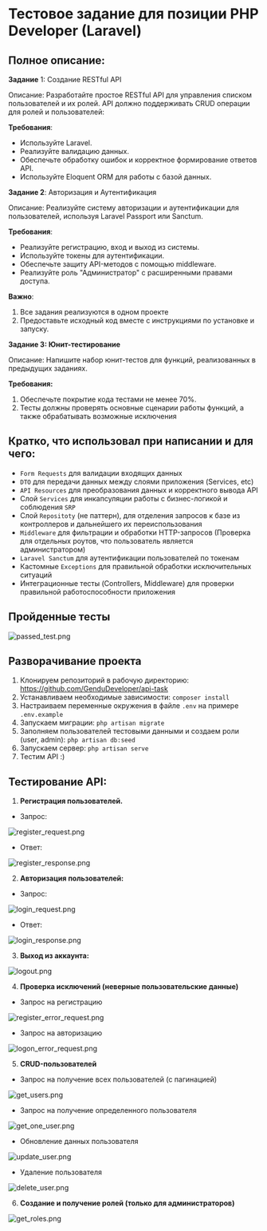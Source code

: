 # Тестовое задание для позиции PHP Developer (Laravel)

## Полное описание:
**Задание** 1: Создание RESTful API

Описание: Разработайте простое RESTful API для управления списком пользователей и их ролей. API должно поддерживать CRUD операции для ролей и пользователей:

**Требования**:

- Используйте Laravel.
- Реализуйте валидацию данных.
- Обеспечьте обработку ошибок и корректное формирование ответов API.
- Используйте Eloquent ORM для работы с базой данных.

**Задание 2**: Авторизация и Аутентификация

Описание: Реализуйте систему авторизации и аутентификации для пользователей, используя Laravel Passport или Sanctum.

**Требования**:

- Реализуйте регистрацию, вход и выход из системы.
- Используйте токены для аутентификации.
- Обеспечьте защиту API-методов с помощью middleware.
- Реализуйте роль "Администратор" с расширенными правами доступа.

**Важно**:  
1. Все задания реализуются в одном проекте
2. Предоставьте исходный код вместе с инструкциями по установке и запуску.

**Задание 3: Юнит-тестирование**

Описание: Напишите набор юнит-тестов для функций, реализованных в предыдущих заданиях.

**Требования:**

1. Обеспечьте покрытие кода тестами не менее 70%.
2. Тесты должны проверять основные сценарии работы функций, а также обрабатывать возможные исключения


## Кратко, что использовал при написании и для чего:

- `Form Requests` для валидации входящих данных
- `DTO` для передачи данных между слоями приложения (Services, etc)
- `API Resources` для преобразования данных и корректного вывода API
- Слой `Services` для инкапсуляции работы с бизнес-логикой и соблюдения `SRP`
- Слой `Repositoty` (не паттерн), для отделения запросов к базе из контроллеров и дальнейшего их переиспользования
- `Middleware` для фильтрации и обработки HTTP-запросов (Проверка для отдельных роутов, что пользователь является администратором)
- `Laravel Sanctum` для аутентификации пользователей по токенам
- Кастомные `Exceptions` для правильной обработки исключительных ситуаций
- Интеграционные тесты (Controllers, Middleware) для проверки правильной работоспособности приложения

## Пройденные тесты

![passed_test.png](public/postman-images/passed_test.png)

## Разворачивание проекта

1. Клонируем репозиторий в рабочую директорию: https://github.com/GenduDeveloper/api-task
2. Устанавливаем необходимые зависимости: `composer install`
3. Настраиваем переменные окружения в файле `.env` на примере `.env.example`
4. Запускаем миграции: `php artisan migrate`
5. Заполняем пользователей тестовыми данными и создаем роли (user, admin): `php artisan db:seed`
6. Запускаем сервер: `php artisan serve`
7. Тестим API :)

## Тестирование API:
1. **Регистрация пользователей.**
- Запрос:


![register_request.png](public/postman-images/register_request.png)

- Ответ:

![register_response.png](public/postman-images/register_response.png)

2. **Авторизация пользователей:**
- Запрос:



![login_request.png](public/postman-images/login_request.png)

- Ответ:

![login_response.png](public/postman-images/login_response.png)

3. **Выход из аккаунта:**

![logout.png](public/postman-images/logout.png)

4. **Проверка исключений (неверные пользовательские данные)**
- Запрос на регистрацию

![register_error_request.png](public/postman-images/register_error_request.png)

- Запрос на авторизацию

![logon_error_request.png](public/postman-images/logon_error_request.png)

5. **CRUD-пользователей**

- Запрос на получение всех пользователей (с пагинацией)

![get_users.png](public/postman-images/get_users.png)

- Запрос на получение определенного пользователя

![get_one_user.png](public/postman-images/get_one_user.png)

- Обновление данных пользователя

![update_user.png](public/postman-images/update_user.png)

- Удаление пользователя

![delete_user.png](public/postman-images/delete_user.png)

6. **Создание и получение ролей (только для администраторов)**

![get_roles.png](public/postman-images/get_roles.png)
